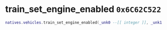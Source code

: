 # train_set_engine_enabled `0x6C62C522`

```lua
natives.vehicles.train_set_engine_enabled(_unk0 --[[ integer ]], _unk1 --[[ integer ]])
```